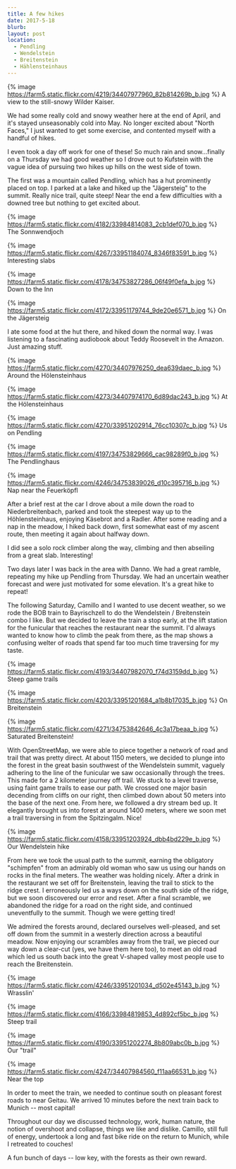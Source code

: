 ```yaml
---
title: A few hikes
date: 2017-5-18
blurb: 
layout: post
location:
  - Pendling
  - Wendelstein
  - Breitenstein
  - Hählensteinhaus
---
```


{% image https://farm5.static.flickr.com/4219/34407977960_82b814269b_b.jpg %}
A view to the still-snowy Wilder Kaiser.

We had some really cold and snowy weather here at the end of April, and it's
stayed unseasonably cold into May. No longer excited about "North Faces," I
just wanted to get some exercise, and contented myself with a handful of hikes.

I even took a day off work for one of these! So much rain and snow...finally
on a Thursday we had good weather so I drove out to Kufstein with the vague
idea of pursuing two hikes up hills on the west side of town.

The first was a mountain called Pendling, which has a hut prominently placed
on top. I parked at a lake and hiked up the "Jägersteig" to the summit.
Really nice trail, quite steep! Near the end a few difficulties with a downed
tree but nothing to get excited about.

{% image https://farm5.static.flickr.com/4182/33984814083_2cb1def070_b.jpg %}
The Sonnwendjoch


{% image https://farm5.static.flickr.com/4267/33951184074_8346f83591_b.jpg %}
Interesting slabs



{% image https://farm5.static.flickr.com/4178/34753827286_06f49f0efa_b.jpg %}
Down to the Inn

{% image https://farm5.static.flickr.com/4172/33951179744_9de20e6571_b.jpg %}
On the Jägersteig

I ate some food at the hut there, and hiked down the normal way. I was listening
to a fascinating audiobook about Teddy Roosevelt in the Amazon. Just amazing stuff.


{% image https://farm5.static.flickr.com/4270/34407976250_dea639daec_b.jpg %}
Around the Hölensteinhaus


{% image https://farm5.static.flickr.com/4273/34407974170_6d89dac243_b.jpg %}
At the Hölensteinhaus

{% image https://farm5.static.flickr.com/4270/33951202914_76cc10307c_b.jpg %}
Us on Pendling


{% image https://farm5.static.flickr.com/4197/34753829666_cac98289f0_b.jpg %}
The Pendlinghaus

{% image https://farm5.static.flickr.com/4246/34753839026_d10c395716_b.jpg %}
Nap near the Feuerköpfl



After a brief rest at the car I drove about a mile down the road to Niederbreitenbach,
parked and took the steepest way up to the Höhlensteinhaus, enjoying Käsebrot and
a Radler. After some reading and a nap in the meadow, I hiked back down, first
somewhat east of my ascent route, then meeting it again about halfway down.

I did see a solo rock climber along the way, climbing and then abseiling from a great
slab. Interesting!

Two days later I was back in the area with Danno. We had a great ramble, repeating
my hike up Pendling from Thursday. We had an uncertain weather forecast and were
just motivated for some elevation. It's a great hike to repeat!

The following Saturday, Camillo and I wanted to use decent weather, so we rode
the BOB train to Bayrischzell to do the Wendelstein / Breitenstein combo I like.
But we decided to leave the train a stop early, at the lift station for the
funicular that reaches the restaurant near the summit. I'd always wanted to know how
to climb the peak from there, as the map shows a confusing welter of roads that spend
far too much time traversing for my taste.



{% image https://farm5.static.flickr.com/4193/34407982070_f74d3159dd_b.jpg %}
Steep game trails

{% image https://farm5.static.flickr.com/4203/33951201684_a1b8b17035_b.jpg %}
On Breitenstein



{% image https://farm5.static.flickr.com/4271/34753842646_4c3a17beaa_b.jpg %}
Saturated Breitenstein!




With OpenStreetMap, we were able to piece together a network of road and trail that was
pretty direct. At about 1150 meters, we decided to plunge into the forest in the
great basin southwest of the Wendelstein summit, vaguely adhering to the line
of the funicular we saw occasionally through the trees. This made for a 2
kilometer journey off trail. We stuck to a level traverse, using faint game trails
to ease our path. We crossed one major basin decending from cliffs on our right,
then climbed down about 50 meters into the base of the next one. From here, we followed
a dry stream bed up. It elegantly brought us into forest at around 1400 meters,
where we soon met a trail traversing in from the Spitzingalm. Nice!

{% image https://farm5.static.flickr.com/4158/33951203924_dbb4bd229e_b.jpg %}
Our Wendelstein hike

From here we took the usual path to the summit, earning the obligatory "schimpfen"
from an admirably old woman who saw us using our hands on rocks in the final meters.
The weather was holding nicely. After a drink in the restaurant we set off for
Breitenstein, leaving the trail to stick to the ridge crest. I erroneously led
us a ways down on the south side of the ridge, but we soon discovered our error
and reset. After a final scramble, we abandoned the ridge for a road on the right
side, and continued uneventfully to the summit. Though we were getting tired!

We admired the forests around, declared ourselves well-pleased, and set off down
from the summit in a westerly direction across a beautiful meadow. Now enjoying
our scrambles away from the trail, we pieced our way down a clear-cut (yes, we
have them here too), to meet an old road which led us south back into the
great V-shaped valley most people use to reach the Breitenstein.


{% image https://farm5.static.flickr.com/4246/33951201034_d502e45143_b.jpg %}
Wrasslin'



{% image https://farm5.static.flickr.com/4166/33984819853_4d892cf5bc_b.jpg %}
Steep trail


{% image https://farm5.static.flickr.com/4190/33951202274_8b809abc0b_b.jpg %}
Our "trail"


{% image https://farm5.static.flickr.com/4247/34407984560_f11aa66531_b.jpg %}
Near the top

In order to meet the train, we needed to continue south on pleasant forest roads
to near Geitau. We arrived 10 minutes before the next train back to Munich --
most capital!

Throughout our day we discussed technology, work, human nature, the notion of overshoot
and collapse, things we like and dislike. Camillo, still full of energy, undertook a
long and fast bike ride on the return to Munich, while I retreated to couches!

A fun bunch of days -- low key, with the forests as their own reward.

